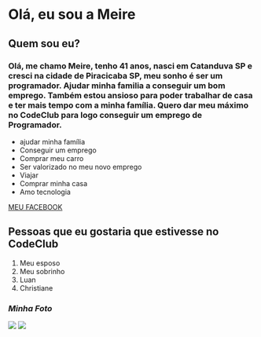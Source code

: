 <h1>Olá, eu sou a Meire</h1>

<h2>Quem sou eu?</h2>

<h3>Olá, me chamo Meire, tenho 41 anos, nasci em Catanduva SP e cresci na cidade de Piracicaba SP, meu sonho é ser um programador. Ajudar minha familia a conseguir um bom emprego. Também estou ansioso para poder trabalhar de casa e ter mais tempo com a minha família. Quero dar meu máximo no CodeClub para logo conseguir um emprego de Programador.</h3>

<ul>
<li>ajudar minha família</li>
<li>Conseguir um emprego</li>
<li>Comprar meu carro</li>
<li>Ser valorizado no meu novo emprego</li>
<li>Viajar</li>
<li>Comprar minha casa</li>
<li>Amo tecnologia</li>
</ul>

<a href="https://www.facebook.com/meireceschim" target="-blank">MEU FACEBOOK</a>

<h2>Pessoas que eu gostaria que estivesse no CodeClub</h2>

<ol>
<li>Meu esposo</li>
<li>Meu sobrinho</li>
<li>Luan</li>
<li>Christiane</li>
</ol>

<h3><i>Minha Foto</i></h3>
<img src="https://scontent.fbfh1-1.fna.fbcdn.net/v/t1.6435-9/102408758_3256222071068594_7478113035367913436_n.jpg?_nc_cat=103&ccb=1-4&_nc_sid=174925&_nc_ohc=c1cZHeI_zrcAX8-E-kn&tn=Z71m3pH6t6BAMlrF&_nc_ht=scontent.fbfh1-1.fna&oh=e754a5c911c56ba4f984813f9d1fc509&oe=61311707"> 
<img src="../WhatsApp Image 2021-08-06 at 10.14.01.jpeg"> <!--teste-->
 
